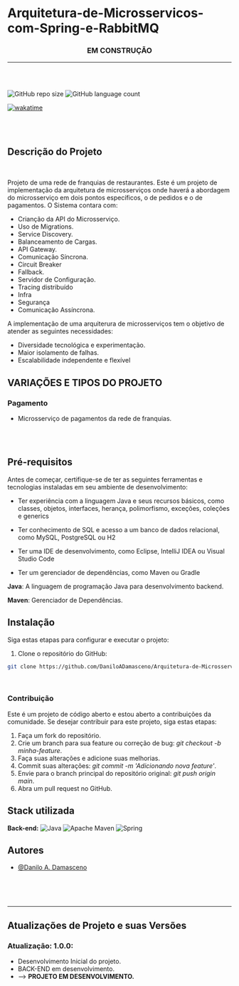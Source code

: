 # Arquitetura-de-Microsservicos-com-Spring-e-RabbitMQ

<div align="center">

### EM CONSTRUÇÃO

 </div>

***
</br>
</br>

![GitHub repo size](https://img.shields.io/github/repo-size/DaniloADamasceno/Arquitetura-de-Microsservicos-com-Spring-e-RabbitMQ?style=for-the-badge)
![GitHub language count](https://img.shields.io/github/languages/count/DaniloADamasceno/Arquitetura-de-Microsservicos-com-Spring-e-RabbitMQ?style=for-the-badge)

[![wakatime](https://wakatime.com/badge/user/e7f2e494-878d-4290-9a2b-cc473da48b8a/project/018d55aa-d07b-405a-b16c-5918ffd524ae.svg)](https://wakatime.com/badge/user/e7f2e494-878d-4290-9a2b-cc473da48b8a/project/018d55aa-d07b-405a-b16c-5918ffd524ae)

<!-- Imagens do aplicativo / Programa ou videos  -->
<div align="center">


 </div>

</br>
</br>

## Descrição do Projeto

</br>

 Projeto de uma rede de franquias de restaurantes.
 Este é um projeto de implementação da arquitetura de microsserviços onde haverá a abordagem do microsserviço em dois pontos específicos, o de pedidos e o de pagamentos.
 O Sistema contara com:

- Crianção da API do Microsserviço.
- Uso de Migrations.
- Service Discovery.
- Balanceamento de Cargas.
- API Gateway.
- Comunicação Síncrona.
- Circuit Breaker
- Fallback.
- Servidor de Configuração.
- Tracing distribuído
- Infra
- Segurança
- Comunicação Assíncrona.

A implementação de uma arquiterura de microsserviços tem o objetivo de atender as seguintes necessidades:

- Diversidade tecnológica e experimentação.
- Maior isolamento de falhas.
- Escalabilidade independente e flexível

## VARIAÇÕES E TIPOS DO PROJETO

### Pagamento

- Microsserviço de pagamentos da rede de franquias.

</br>
</br>

## Pré-requisitos

Antes de começar, certifique-se de ter as seguintes ferramentas e tecnologias instaladas em seu ambiente de desenvolvimento:

- Ter experiência com a linguagem Java e seus recursos básicos, como classes, objetos, interfaces, herança, polimorfismo, exceções, coleções e generics

- Ter conhecimento de SQL e acesso a um banco de dados relacional, como MySQL, PostgreSQL ou H2

- Ter uma IDE de desenvolvimento, como Eclipse, IntelliJ IDEA ou Visual Studio Code

- Ter um gerenciador de dependências, como Maven ou Gradle

**Java**: A linguagem de programação Java para desenvolvimento backend.

**Maven**: Gerenciador de Dependências.

## Instalação

Siga estas etapas para configurar e executar o projeto:

1. Clone o repositório do GitHub:

```bash
git clone https://github.com/DaniloADamasceno/Arquitetura-de-Microsservicos-com-Spring-e-RabbitMQ
```


</br>

### Contribuição

Este é um projeto de código aberto e estou aberto a contribuições da comunidade.
Se desejar contribuir para este projeto, siga estas etapas:

1. Faça um fork do repositório.
2. Crie um branch para sua feature ou correção de bug: *git checkout -b minha-feature*.
3. Faça suas alterações e adicione suas melhorias.
4. Commit suas alterações: *git commit -m 'Adicionando nova feature'*.
5. Envie para o branch principal do repositório original: *git push origin main*.
6. Abra um pull request no GitHub.



## Stack utilizada

<!-- **Front-end:** ![]() -->

**Back-end:**     ![Java](https://img.shields.io/badge/Java-ED8B00?style=for-the-badge&logo=openjdk&logoColor=white "Badge Java")
![Apache Maven](https://img.shields.io/badge/Apache%20Maven-C71A36?style=for-the-badge&logo=Apache%20Maven&logoColor=white)
![Spring](https://img.shields.io/badge/spring-%236DB33F.svg?style=for-the-badge&logo=spring&logoColor=white)

<!-- ![SpringBoot](https://img.shields.io/badge/Spring-6DB33F?style=for-the-badge&logo=spring&logoColor=white "Badge Spring Boot") -->

## Autores

- [@Danilo A. Damasceno](https://github.com/DaniloADamasceno/)

</br>
</br>
</br>

***

## Atualizações de Projeto e suas Versões

### **Atualização**: 1.0.0:

- Desenvolvimento Inicial do projeto.
- BACK-END em desenvolvimento.
- --> **PROJETO EM DESENVOLVIMENTO.**
</br>
